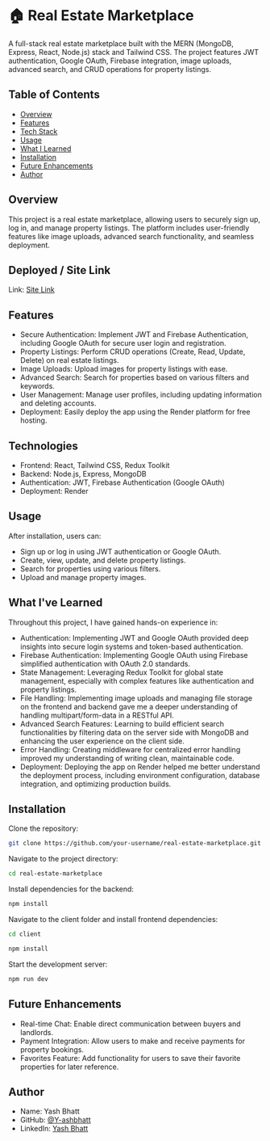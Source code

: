 # 🏠 Real Estate Marketplace
A full-stack real estate marketplace built with the MERN (MongoDB, Express, React, Node.js) stack and Tailwind CSS. The project features JWT authentication, Google OAuth, Firebase integration, image uploads, advanced search, and CRUD operations for property listings.
## Table of Contents
- [Overview](#overview)
- [Features](#features)
- [Tech Stack](#technologies)
- [Usage](#usage)
- [What I Learned](#What-I've-Learned)
- [Installation](#installation)
- [Future Enhancements](#future-enhancements)
- [Author](#author)

## Overview
This project is a real estate marketplace, allowing users to securely sign up, log in, and manage property listings. The platform includes user-friendly features like image uploads, advanced search functionality, and seamless deployment.


## Deployed / Site Link

Link: [Site Link](https://real-estate-mern-m9k8.onrender.com/)

## Features
- Secure Authentication: Implement JWT and Firebase Authentication, including Google OAuth for secure user login and registration.
- Property Listings: Perform CRUD operations (Create, Read, Update, Delete) on real estate listings.
- Image Uploads: Upload images for property listings with ease.
- Advanced Search: Search for properties based on various filters and keywords.
- User Management: Manage user profiles, including updating information and deleting accounts.
- Deployment: Easily deploy the app using the Render platform for free hosting.


## Technologies
- Frontend: React, Tailwind CSS, Redux Toolkit
- Backend: Node.js, Express, MongoDB
- Authentication: JWT, Firebase Authentication (Google OAuth)
- Deployment: Render


## Usage
After installation, users can:

- Sign up or log in using JWT authentication or Google OAuth.
- Create, view, update, and delete property listings.
- Search for properties using various filters.
- Upload and manage property images.


## What I've Learned
Throughout this project, I have gained hands-on experience in:

- Authentication: Implementing JWT and Google OAuth provided deep insights into secure login systems and token-based authentication.
- Firebase Authentication: Implementing Google OAuth using Firebase simplified authentication with OAuth 2.0 standards.
- State Management: Leveraging Redux Toolkit for global state management, especially with complex features like authentication and property listings.
- File Handling: Implementing image uploads and managing file storage on the frontend and backend gave me a deeper understanding of handling multipart/form-data in a RESTful API.
- Advanced Search Features: Learning to build efficient search functionalities by filtering data on the server side with MongoDB and enhancing the user experience on the client side.
- Error Handling: Creating middleware for centralized error handling improved my understanding of writing clean, maintainable code.
- Deployment: Deploying the app on Render helped me better understand the deployment process, including environment configuration, database integration, and optimizing production builds.



## Installation
Clone the repository:


```bash
git clone https://github.com/your-username/real-estate-marketplace.git
```

Navigate to the project directory:

```bash
cd real-estate-marketplace
```

Install dependencies for the backend:

```bash
npm install
```

Navigate to the client folder and install frontend dependencies:

```bash
cd client
```

```bash
npm install
```

Start the development server:

```bash
npm run dev
```

## Future Enhancements

- Real-time Chat: Enable direct communication between buyers and landlords.
- Payment Integration: Allow users to make and receive payments for property bookings.
- Favorites Feature: Add functionality for users to save their favorite properties for later reference.


## Author

- Name: Yash Bhatt
- GitHub: [@Y-ashbhatt](https://github.com/Y-ashbhatt)
- LinkedIn: [Yash Bhatt](https://www.linkedin.com/in/yashbhatt30/) 
